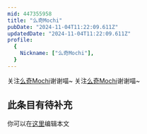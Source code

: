 ```yaml
---
mid: 447355958
title: "么奇Mochi"
pubDate: "2024-11-04T11:22:09.611Z"
updatedDate: "2024-11-04T11:22:09.611Z"
profile:
  {
    Nickname: ["么奇Mochi"],
  }
---
```


关注[么奇Mochi](https://space.bilibili.com/447355958)谢谢喵~ 关注[么奇Mochi](https://space.bilibili.com/447355958)谢谢喵~

## 此条目有待补充
你可以在[这里](https://github.com/Yuhanawa/VTuber.ICU-Content/edit/master/v/么奇Mochi/index.md)编辑本文
